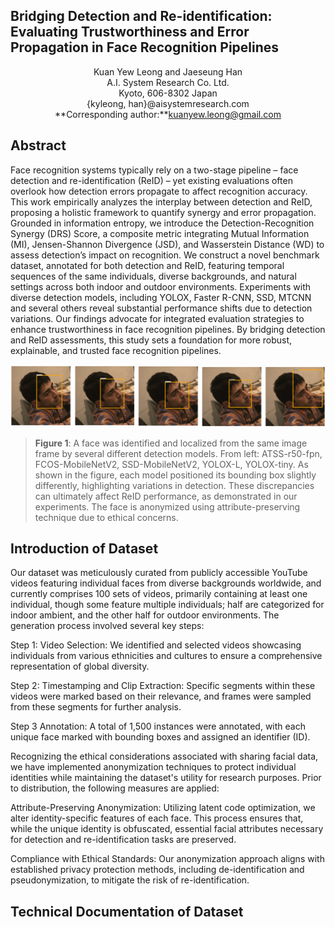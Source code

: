 ## Bridging Detection and Re-identification: Evaluating Trustworthiness and Error Propagation in Face Recognition Pipelines

<div align="center">
Kuan Yew Leong and Jaeseung Han<br>  
A.I. System Research Co. Ltd.<br>  
Kyoto, 606-8302 Japan<br>  
{kyleong, han}@aisystemresearch.com<br>
**Corresponding author:**<a href="mailto:kuanyew.leong@gmail.com">kuanyew.leong@gmail.com</a>
</div>

## Abstract
Face recognition systems typically rely on a two-stage pipeline – face detection and re-identification (ReID) – yet existing evaluations often overlook how detection errors propagate to affect recognition accuracy. This work empirically analyzes the interplay between detection and ReID, proposing a holistic framework to quantify synergy and error propagation. Grounded in information entropy, we introduce the Detection-Recognition Synergy (DRS) Score, a composite metric integrating Mutual Information (MI), Jensen-Shannon Divergence (JSD), and Wasserstein Distance (WD) to assess detection’s impact on recognition. We construct a novel benchmark dataset, annotated for both detection and ReID, featuring temporal sequences of the same individuals, diverse backgrounds, and natural settings across both indoor and outdoor environments. Experiments with diverse detection models, including YOLOX, Faster R-CNN, SSD, MTCNN and several others reveal substantial performance shifts due to detection variations. Our findings advocate for integrated evaluation strategies to enhance trustworthiness in face recognition pipelines. By bridging detection and ReID assessments, this study sets a foundation for more robust, explainable, and trusted face recognition pipelines.

![Figure 1](/page_media/figure1.png)
> **Figure 1**: A face was identified and localized from the same image frame by several different detection models. From left: ATSS-r50-fpn, FCOS-MobileNetV2, SSD-MobileNetV2, YOLOX-L, YOLOX-tiny. As shown in the figure, each model positioned its bounding box slightly differently, highlighting variations in detection. These discrepancies can ultimately affect ReID performance, as demonstrated in our experiments. The face is anonymized using attribute-preserving technique due to ethical concerns.

## Introduction of Dataset
Our dataset was meticulously curated from publicly accessible YouTube videos featuring individual faces from diverse backgrounds worldwide, and currently comprises 100 sets of videos, primarily containing at least one individual, though some feature multiple individuals; half are categorized for indoor ambient, and the other half for outdoor environments. The generation process involved several key steps:

Step 1:
Video Selection: We identified and selected videos showcasing individuals from various ethnicities and cultures to ensure a comprehensive representation of global diversity.

Step 2:
Timestamping and Clip Extraction: Specific segments within these videos were marked based on their relevance, and frames were sampled from these segments for further analysis.

Step 3
Annotation: A total of 1,500 instances were annotated, with each unique face marked with bounding boxes and assigned an identifier (ID). 

Recognizing the ethical considerations associated with sharing facial data, we have implemented anonymization techniques to protect individual identities while maintaining the dataset's utility for research purposes. Prior to distribution, the following measures are applied:

Attribute-Preserving Anonymization: Utilizing latent code optimization, we alter identity-specific features of each face. This process ensures that, while the unique identity is obfuscated, essential facial attributes necessary for detection and re-identification tasks are preserved.

Compliance with Ethical Standards: Our anonymization approach aligns with established privacy protection methods, including de-identification and pseudonymization, to mitigate the risk of re-identification.


## Technical Documentation of Dataset

